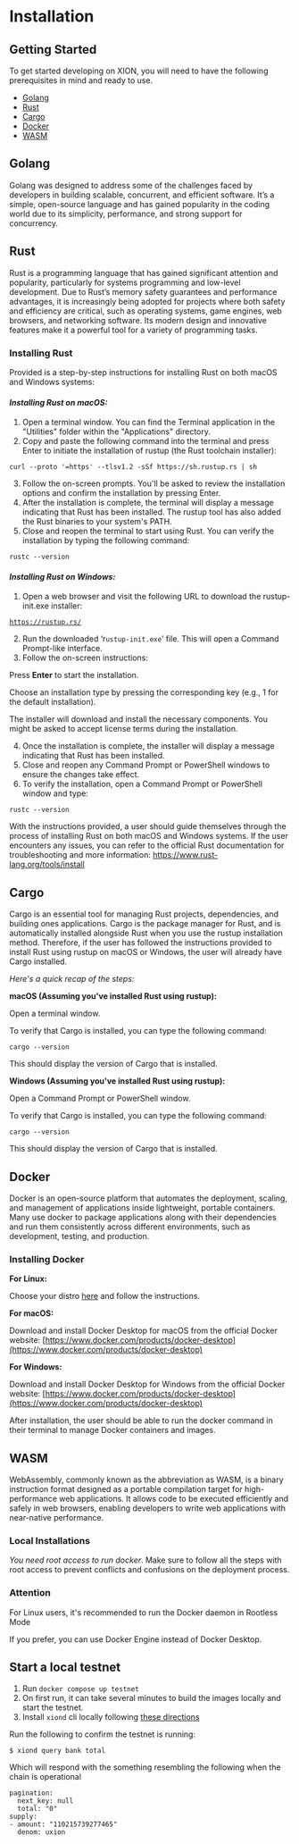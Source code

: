# Installation

## **Getting Started**

To get started developing on XION, you will need to have the following prerequisites in mind and ready to use.

* [Golang](https://go.dev/doc/install)
* [Rust](https://www.rust-lang.org/)
* [Cargo](https://doc.rust-lang.org/cargo/commands/cargo-install.html)
* [Docker](https://docs.docker.com/get-docker/)
* [WASM](https://webassembly.org/)

## Golang

Golang was designed to address some of the challenges faced by developers in building scalable, concurrent, and efficient software. It’s a simple, open-source language and has gained popularity in the coding world due to its simplicity, performance, and strong support for concurrency.

## Rust

Rust is a programming language that has gained significant attention and popularity, particularly for systems programming and low-level development. Due to Rust’s memory safety guarantees and performance advantages, it is increasingly being adopted for projects where both safety and efficiency are critical, such as operating systems, game engines, web browsers, and networking software. Its modern design and innovative features make it a powerful tool for a variety of programming tasks.

### Installing Rust

Provided is a step-by-step instructions for installing Rust on both macOS and Windows systems:

#### _Installing Rust on macOS:_

1. Open a terminal window. You can find the Terminal application in the "Utilities" folder within the "Applications" directory.
2. Copy and paste the following command into the terminal and press Enter to initiate the installation of rustup (the Rust toolchain installer):

`curl --proto '=https' --tlsv1.2 -sSf https://sh.rustup.rs | sh`

3. Follow the on-screen prompts. You'll be asked to review the installation options and confirm the installation by pressing Enter.
4. After the installation is complete, the terminal will display a message indicating that Rust has been installed. The rustup tool has also added the Rust binaries to your system's PATH.
5. Close and reopen the terminal to start using Rust. You can verify the installation by typing the following command:

`rustc --version`

#### _Installing Rust on Windows:_

1. Open a web browser and visit the following URL to download the rustup-init.exe installer:

[`https://rustup.rs/`](https://rustup.rs/)

2. Run the downloaded ‘r`ustup-init.exe`’ file. This will open a Command Prompt-like interface.
3. Follow the on-screen instructions:

Press **Enter** to start the installation.

Choose an installation type by pressing the corresponding key (e.g., 1 for the default installation).

The installer will download and install the necessary components. You might be asked to accept license terms during the installation.

4. Once the installation is complete, the installer will display a message indicating that Rust has been installed.
5. Close and reopen any Command Prompt or PowerShell windows to ensure the changes take effect.
6. To verify the installation, open a Command Prompt or PowerShell window and type:

`rustc --version`

With the instructions provided, a user should guide themselves through the process of installing Rust on both macOS and Windows systems. If the user encounters any issues, you can refer to the official Rust documentation for troubleshooting and more information: https://www.rust-lang.org/tools/install

## Cargo

Cargo is an essential tool for managing Rust projects, dependencies, and building ones applications. Cargo is the package manager for Rust, and is automatically installed alongside Rust when you use the rustup installation method. Therefore, if the user has followed the instructions provided to install Rust using rustup on macOS or Windows, the user will already have Cargo installed.

_Here's a quick recap of the steps:_

**macOS (Assuming you've installed Rust using rustup):**

Open a terminal window.

To verify that Cargo is installed, you can type the following command:

`cargo --version`

This should display the version of Cargo that is installed.



**Windows (Assuming you've installed Rust using rustup):**

Open a Command Prompt or PowerShell window.

To verify that Cargo is installed, you can type the following command:

`cargo --version`

This should display the version of Cargo that is installed.



## Docker

Docker is an open-source platform that automates the deployment, scaling, and management of applications inside lightweight, portable containers. Many use docker to package applications along with their dependencies and run them consistently across different environments, such as development, testing, and production.

### Installing Docker

**For Linux:**

Choose your distro [here](https://docs.docker.com/engine/install/) and follow the instructions.

**For macOS:**

Download and install Docker Desktop for macOS from the official Docker website: [https://www.docker.com/products/docker-desktop](https://www.docker.com/products/docker-desktop)

**For Windows:**

Download and install Docker Desktop for Windows from the official Docker website: [https://www.docker.com/products/docker-desktop](https://www.docker.com/products/docker-desktop)

After installation, the user should be able to run the docker command in their terminal to manage Docker containers and images.



## WASM

WebAssembly, commonly known as the abbreviation as WASM, is a binary instruction format designed as a portable compilation target for high-performance web applications. It allows code to be executed efficiently and safely in web browsers, enabling developers to write web applications with near-native performance.



### Local Installations

_You need root access to run docker_. Make sure to follow all the steps with root access to prevent conflicts and confusions on the deployment process.

### Attention

For Linux users, it's recommended to run the Docker daemon in Rootless Mode

If you prefer, you can use Docker Engine instead of Docker Desktop.



## Start a local testnet

1. Run `docker compose up testnet`
2. On first run, it can take several minutes to build the images locally and start the testnet.
3. Install `xiond` cli locally following [these directions](xion-daemon.md)

Run the following to confirm the testnet is running:

```
$ xiond query bank total
```

Which will respond with the something resembling the following when the chain is operational

```
pagination:
  next_key: null
  total: "0"
supply:
- amount: "110215739277465"
  denom: uxion
```
